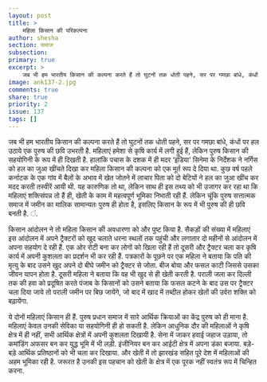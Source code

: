 ```yaml
---
layout: post
title: >
    महिला किसान की परिकल्पना
author: shesha
section: समाज
subsection:
primary: true
excerpt: >
    जब भी हम भारतीय किसान की कल्पना करते हैं तो घुटनों तक धोती पहने, सर पर गमछा बांधे, कंधों पर हल उठाये एक पुरुष की छवि उभरती है. महिलाएं हमेशा से कृषि कार्य में लगी हुई हैं, लेकिन पुरुष किसान की सहयोगिनी के रूप में ही दिखती है.
image: ank137-2.jpg
comments: true
share: true
priority: 2
issue: 137
tags: []
---
```


जब भी हम भारतीय किसान की कल्पना करते हैं तो घुटनों तक धोती पहने, सर पर गमछा बांधे, कंधों पर हल उठाये एक पुरुष की छवि उभरती है. महिलाएं हमेशा से कृषि कार्य में लगी हुई हैं, लेकिन पुरुष किसान की सहयोगिनी के रूप में ही दिखती है. हालांकि पचास के दशक में ही मदर ‘इंडिया’ सिनेमा के निर्देशक ने नर्गिस को हल का जुआ खींचते दिखा कर महिला किसान की कल्पना को एक मूर्त रूप दे दिया था. कुछ वर्ष पहले कर्नाटक के एक गांव में बैलों के अभाव में खेत जोतने में लाचार पिता को दो बेटियों ने हल का जुआ खींच कर मदद करती तस्वीरें आयी थी. यह कारुणिक तो था, लेकिन साथ ही इस तथ्य को भी उजागर कर रहा था कि महिलाएं शक्त्सिंपन्न तो हैं ही, खेती के काम में महत्वपूर्ण भूमिका निभाती रही हैं. लेकिन चूंकि पुरुष सत्तात्मक समाज में जमीन का मालिक सामान्यतः पुरुष ही होता है, इसलिए किसान के रूप में भी पुरुष की ही छवि बनती है. ं.

किसान आंदोलन ने तो महिला किसान की अवधारणा को और पुष्ट किया है. सैकड़ों की संख्या में महिलाएं इस आंदोलन में अपने ट्रैक्टरों को खुद चलाते धरना स्थलों तक पहुंची और लगातार दो महीनों से आंदोलन में अपना सहयोग दे रही हैं. एक ओर रोटी बना कर लोगों को खिला रही हैं तो दूसरी और ट्रैक्टर चला कर कृषि कार्य में अपनी कुशलता का प्रदर्शन भी कर रही हैं. पत्रकारों के पूछने पर एक महिला ने बताया कि पति की मृत्यु के बाद उसने खुद अपने दो बीघे जमीन को ट्रैक्टर से जोता. बीज बोया और फसल काटी जिससे उसका जीवन यापन होता है. दूसरी महिला ने बताया कि वह भी खुद से ही खेती करती है. पराली जला कर दिल्ली तक की हवा को प्रदूषित करते पंजाब के किसानों को उसने बताया कि फसल कटने के बाद उस पर ट्रैक्टर चला दिया जाये तो पराली जमीन पर बिछ जायेंगे, जो बाद में खाद में तब्दील होकर खेतों की उर्वरा शक्ति को बढ़ायेंगा.

ये दोनों महिलाएं किसान ही हैं. पुरुष प्रधान समाज में सारे आर्थिक क्रियाओं का केंद्र पुरुष को ही माना है. महिलाएं केवल उनकी सेविका या सहयोगिनी ही हो सकती है. लेकिन आधुनिक दौर की महिलाओं ने कृषि क्षेत्र में ही नहीं, सभी आर्थिक क्षेत्रों में अपनी कुशलता दिखायी है. सेना में जाकर हवाई जहाज उड़ाया, तो कमांडिंग अफसर बन कर युद्ध भूमि में भी लड़ी. इंजीनियर बन कर आईटी क्षेत्र में अपना डंका बजाया. बड़े-बड़े आर्थिक प्रतिष्ठानों को भी चला कर दिखाया. और खेती में तो झारखंड सहित पूरे देश में महिलाओं की अहम भूमिका रही है. जरूरत है उनकी इस पहचान को खेती के क्षेत्र में एक पूरक नहीं स्वतंत्र रूप में चिन्हित करना.